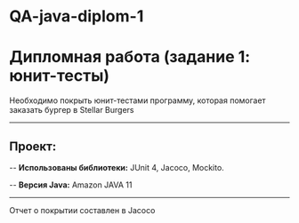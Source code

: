 # QA-java-diplom-1
# Дипломная работа (задание 1: юнит-тесты)
Необходимо покрыть юнит-тестами программу, которая помогает заказать бургер в Stellar Burgers

---

## Проект:
-- **Использованы библиотеки:** JUnit 4, Jacoco, Mockito.

-- **Версия Java:** Amazon JAVA 11

---

Отчет о покрытии составлен в Jacoco